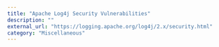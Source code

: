 ```yaml
---
title: "Apache Log4j Security Vulnerabilities"
description: ""
external_url: "https://logging.apache.org/log4j/2.x/security.html"
category: "Miscellaneous"
---
```

